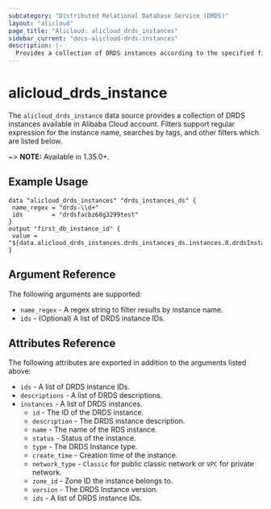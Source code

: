 ```yaml
---
subcategory: "Distributed Relational Database Service (DRDS)"
layout: "alicloud"
page_title: "Alicloud: alicloud_drds_instances"
sidebar_current: "docs-alicloud-drds-instances"
description: |-
  Provides a collection of DRDS instances according to the specified filters.
---
```


# alicloud_drds_instance

 The `alicloud_drds_instance` data source provides a collection of DRDS instances available in Alibaba Cloud account.
Filters support regular expression for the instance name, searches by tags, and other filters which are listed below.

~> **NOTE:** Available in 1.35.0+.

## Example Usage

 ```
data "alicloud_drds_instances" "drds_instances_ds" {
  name_regex = "drds-\\d+"
  ids        = "drdsfacbz68g3299test"
}
output "first_db_instance_id" {
  value = "${data.alicloud_drds_instances.drds_instances_ds.instances.0.drdsInstanceId}"
}
```

## Argument Reference

The following arguments are supported:

* `name_regex` - A regex string to filter results by instance name.
* `ids` - (Optional) A list of DRDS instance IDs.

## Attributes Reference

The following attributes are exported in addition to the arguments listed above:

 * `ids` - A list of DRDS instance IDs.
 * `descriptions` - A list of DRDS descriptions. 
 * `instances` - A list of DRDS instances.
   * `id` - The ID of the DRDS instance.
   * `description` - The DRDS instance description.
   * `name` - The name of the RDS instance.
   * `status` - Status of the instance.
   * `type` - The DRDS Instance type.
   * `create_time` - Creation time of the instance.
   * `network_type` - `Classic` for public classic network or `VPC` for private network.
   * `zone_id` - Zone ID the instance belongs to.
   * `version` - The DRDS Instance version.
   * `ids` - A list of DRDS instance IDs.

